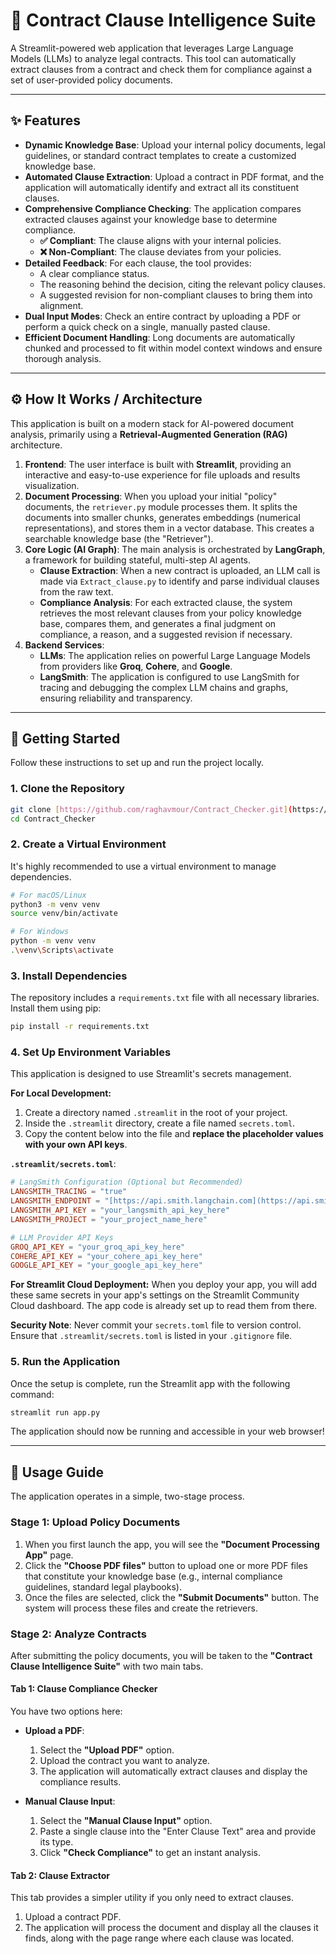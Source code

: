 # 📄 Contract Clause Intelligence Suite

A Streamlit-powered web application that leverages Large Language Models (LLMs) to analyze legal contracts. This tool can automatically extract clauses from a contract and check them for compliance against a set of user-provided policy documents.

<!-- Add a GIF or screenshot of the application in action here -->
<!-- Example: ![App Demo](link_to_your_demo_gif.gif) -->

---

## ✨ Features

* **Dynamic Knowledge Base**: Upload your internal policy documents, legal guidelines, or standard contract templates to create a customized knowledge base.
* **Automated Clause Extraction**: Upload a contract in PDF format, and the application will automatically identify and extract all its constituent clauses.
* **Comprehensive Compliance Checking**: The application compares extracted clauses against your knowledge base to determine compliance.
    * **✅ Compliant**: The clause aligns with your internal policies.
    * **❌ Non-Compliant**: The clause deviates from your policies.
* **Detailed Feedback**: For each clause, the tool provides:
    * A clear compliance status.
    * The reasoning behind the decision, citing the relevant policy clauses.
    * A suggested revision for non-compliant clauses to bring them into alignment.
* **Dual Input Modes**: Check an entire contract by uploading a PDF or perform a quick check on a single, manually pasted clause.
* **Efficient Document Handling**: Long documents are automatically chunked and processed to fit within model context windows and ensure thorough analysis.

---

## ⚙️ How It Works / Architecture

This application is built on a modern stack for AI-powered document analysis, primarily using a **Retrieval-Augmented Generation (RAG)** architecture.

1.  **Frontend**: The user interface is built with **Streamlit**, providing an interactive and easy-to-use experience for file uploads and results visualization.
2.  **Document Processing**: When you upload your initial "policy" documents, the `retriever.py` module processes them. It splits the documents into smaller chunks, generates embeddings (numerical representations), and stores them in a vector database. This creates a searchable knowledge base (the "Retriever").
3.  **Core Logic (AI Graph)**: The main analysis is orchestrated by **LangGraph**, a framework for building stateful, multi-step AI agents.
    * **Clause Extraction**: When a new contract is uploaded, an LLM call is made via `Extract_clause.py` to identify and parse individual clauses from the raw text.
    * **Compliance Analysis**: For each extracted clause, the system retrieves the most relevant clauses from your policy knowledge base, compares them, and generates a final judgment on compliance, a reason, and a suggested revision if necessary.
4.  **Backend Services**:
    * **LLMs**: The application relies on powerful Large Language Models from providers like **Groq**, **Cohere**, and **Google**.
    * **LangSmith**: The application is configured to use LangSmith for tracing and debugging the complex LLM chains and graphs, ensuring reliability and transparency.

---

## 🚀 Getting Started

Follow these instructions to set up and run the project locally.

### 1. Clone the Repository

```bash
git clone [https://github.com/raghavmour/Contract_Checker.git](https://github.com/raghavmour/Contract_Checker.git)
cd Contract_Checker
```

### 2. Create a Virtual Environment

It's highly recommended to use a virtual environment to manage dependencies.

```bash
# For macOS/Linux
python3 -m venv venv
source venv/bin/activate

# For Windows
python -m venv venv
.\venv\Scripts\activate
```

### 3. Install Dependencies

The repository includes a `requirements.txt` file with all necessary libraries. Install them using pip:

```bash
pip install -r requirements.txt
```

### 4. Set Up Environment Variables

This application is designed to use Streamlit's secrets management.

**For Local Development:**
1. Create a directory named `.streamlit` in the root of your project.
2. Inside the `.streamlit` directory, create a file named `secrets.toml`.
3. Copy the content below into the file and **replace the placeholder values with your own API keys**.

**`.streamlit/secrets.toml`**:
```toml
# LangSmith Configuration (Optional but Recommended)
LANGSMITH_TRACING = "true"
LANGSMITH_ENDPOINT = "[https://api.smith.langchain.com](https://api.smith.langchain.com)"
LANGSMITH_API_KEY = "your_langsmith_api_key_here"
LANGSMITH_PROJECT = "your_project_name_here"

# LLM Provider API Keys
GROQ_API_KEY = "your_groq_api_key_here"
COHERE_API_KEY = "your_cohere_api_key_here"
GOOGLE_API_KEY = "your_google_api_key_here"
```

**For Streamlit Cloud Deployment:**
When you deploy your app, you will add these same secrets in your app's settings on the Streamlit Community Cloud dashboard. The app code is already set up to read them from there.

**Security Note**: Never commit your `secrets.toml` file to version control. Ensure that `.streamlit/secrets.toml` is listed in your `.gitignore` file.

### 5. Run the Application

Once the setup is complete, run the Streamlit app with the following command:

```bash
streamlit run app.py
```

The application should now be running and accessible in your web browser!

---

## 📖 Usage Guide

The application operates in a simple, two-stage process.

### Stage 1: Upload Policy Documents

1.  When you first launch the app, you will see the **"Document Processing App"** page.
2.  Click the **"Choose PDF files"** button to upload one or more PDF files that constitute your knowledge base (e.g., internal compliance guidelines, standard legal playbooks).
3.  Once the files are selected, click the **"Submit Documents"** button. The system will process these files and create the retrievers.

### Stage 2: Analyze Contracts

After submitting the policy documents, you will be taken to the **"Contract Clause Intelligence Suite"** with two main tabs.

#### Tab 1: Clause Compliance Checker

You have two options here:

* **Upload a PDF**:
    1.  Select the **"Upload PDF"** option.
    2.  Upload the contract you want to analyze.
    3.  The application will automatically extract clauses and display the compliance results.

* **Manual Clause Input**:
    1.  Select the **"Manual Clause Input"** option.
    2.  Paste a single clause into the "Enter Clause Text" area and provide its type.
    3.  Click **"Check Compliance"** to get an instant analysis.

#### Tab 2: Clause Extractor

This tab provides a simpler utility if you only need to extract clauses.

1.  Upload a contract PDF.
2.  The application will process the document and display all the clauses it finds, along with the page range where each clause was located.
